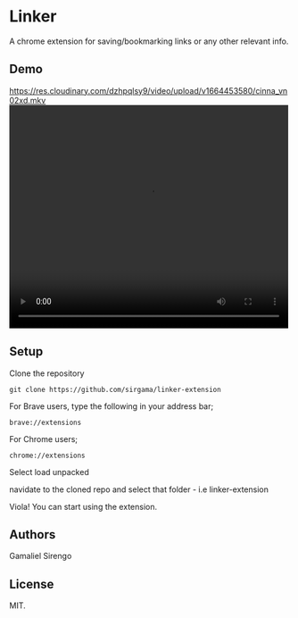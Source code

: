 # Linker
A chrome extension for saving/bookmarking links or any other relevant info.
## Demo

https://res.cloudinary.com/dzhpqlsy9/video/upload/v1664453580/cinna_vn02xd.mkv
<video width="500" height="400" controls>
  <source src="https://res.cloudinary.com/dzhpqlsy9/video/upload/v1664453580/cinna_vn02xd.mkv" type="video/mkv">
  
</video>

## Setup
Clone the repository

    git clone https://github.com/sirgama/linker-extension

For Brave users, type the following in your address bar;

    brave://extensions

For Chrome users;

    chrome://extensions

Select load unpacked

navidate to the cloned repo and select that folder - i.e linker-extension

Viola! You can start using the extension.


## Authors

Gamaliel Sirengo 

## License

MIT.